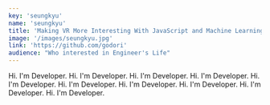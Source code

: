 ```yaml
---
key: 'seungkyu'
name: 'seungkyu'
title: 'Making VR More Interesting With JavaScript and Machine Learning'
image: '/images/seungkyu.jpg'
link: 'https://github.com/godori'
audience: "Who interested in Engineer's Life"
---
```


Hi. I'm Developer. Hi. I'm Developer. Hi. I'm Developer. Hi. I'm Developer. Hi. I'm Developer. Hi. I'm Developer. Hi. I'm Developer. Hi. I'm Developer. Hi. I'm Developer. Hi. I'm Developer.
